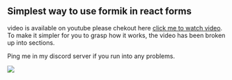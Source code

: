 ## Simplest way to use formik in react forms

video is available on youtube please chekout here [click me to watch video](https://www.youtube.com/watch?v=QIJfY9-EoCg).
To make it simpler for you to grasp how it works, the video has been broken up into sections.

Ping me in my discord server if you run into any problems.

<a href="https://www.buymeacoffee.com/sarfaraj"><img src="https://img.buymeacoffee.com/button-api/?text=Buy me a coffee&emoji=☕&slug=sarfaraj&button_colour=5F7FFF&font_colour=ffffff&font_family=Cookie&outline_colour=000000&coffee_colour=FFDD00" /></a>
